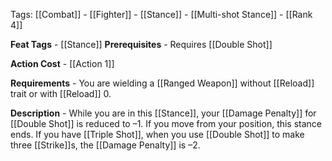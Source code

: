 Tags: [[Combat]] - [[Fighter]] - [[Stance]] - [[Multi-shot Stance]] - [[Rank 4]]

**Feat Tags** - [[Stance]]
**Prerequisites** - Requires [[Double Shot]]

**Action Cost** - [[Action 1]]

**Requirements** - You are wielding a [[Ranged Weapon]] without [[Reload]] trait or with [[Reload]] 0.

**Description** - While you are in this [[Stance]], your  [[Damage Penalty]] for [[Double Shot]] is reduced to –1. If you move from your position, this stance ends. If you have [[Triple Shot]], when you use [[Double Shot]] to make three [[Strike]]s, the [[Damage Penalty]] is –2.